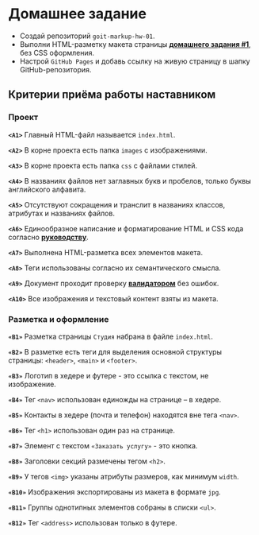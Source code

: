 # Домашнее задание

- Создай репозиторий `goit-markup-hw-01`.
- Выполни HTML-разметку макета страницы
  [**домашнего задания #1**](<https://www.figma.com/file/oTYBECAN79dXy19hzWObO4/Web-Studio-(Version-2.1)?node-id=0%3A1>),
  без CSS оформления.
- Настрой `GitHub Pages` и добавь ссылку на живую страницу в шапку
  GitHub-репозитория.

## Критерии приёма работы наставником

### Проект

**`<A1>`** Главный HTML-файл называется `index.html`.

**`<A2>`** В корне проекта есть папка `images` с изображениями.

**`<A3>`** В корне проекта есть папка `css` с файлами стилей.

**`<A4>`** В названиях файлов нет заглавных букв и пробелов, только буквы
английского алфавита.

**`<A5>`** Отсутствуют сокращения и транслит в названиях классов, атрибутах и
названиях файлов.

**`<A6>`** Единообразное написание и форматирование HTML и CSS кода согласно
[**руководству**](http://sadcitizen.me/code-guide/).

**`<A7>`** Выполнена HTML-разметка всех элементов макета.

**`<A8>`** Теги использованы согласно их семантического смысла.

**`<A9>`** Документ проходит проверку
[**валидатором**](http://validator.w3.org/nu/) без ошибок.

**`<A10>`** Все изображения и текстовый контент взяты из макета.

### Разметка и оформление

**`«B1»`** Разметка страницы `Студия` набрана в файле `index.html`.

**`«B2»`** В разметке есть теги для выделения основной структуры страницы:
`<header>`, `<main>` и `<footer>`.

**`«B3»`** Логотип в хедере и футере - это ссылка с текстом, не изображение.

**`«B4»`** Тег `<nav>` использован единожды на странице – в хедере.

**`«B5»`** Контакты в хедере (почта и телефон) находятся вне тега `<nav>`.

**`«B6»`** Тег `<h1>` использован один раз на странице.

**`«B7»`** Элемент с текстом `«Заказать услугу»` - это кнопка.

**`«B8»`** Заголовки секций размечены тегом `<h2>`.

**`«B9»`** У тегов `<img>` указаны атрибуты размеров, как минимум `width`.

**`«B10»`** Изображения экспортированы из макета в формате `jpg`.

**`«B11»`** Группы однотипных элементов собраны в списки `<ul>`.

**`«B12»`** Тег `<address>` использован только в футере.
